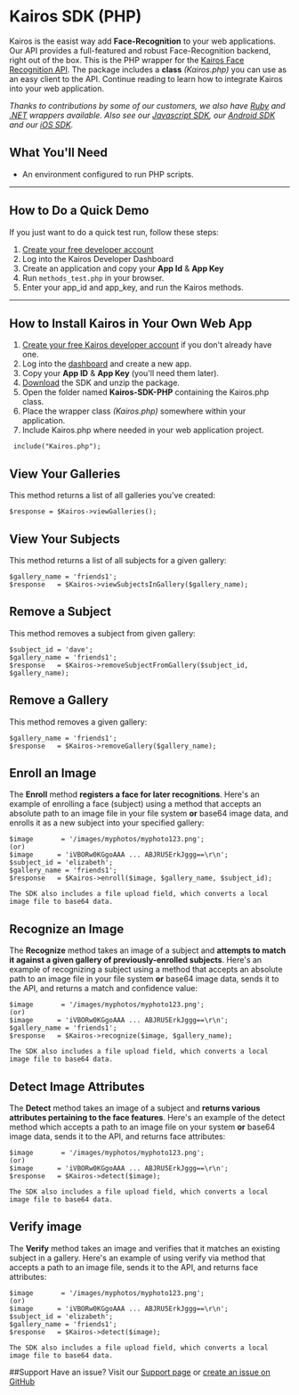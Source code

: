 Kairos SDK (PHP)
==============

Kairos is the easist way add **Face-Recognition** to your web applications. Our API provides a full-featured and robust Face-Recognition backend, right out of the box. This is the PHP wrapper for the [Kairos Face Recognition API](https://www.kairos.com). The package includes a **class** _(Kairos.php)_ you can use as an easy client to the API. Continue reading to learn how to integrate Kairos into your web application.

_Thanks to contributions by some of our customers, we also have [Ruby](https://github.com/kany/kairos-api) and [.NET](https://github.com/humbywan/Kairos.Net) wrappers available. Also see our [Javascript SDK](https://github.com/kairosinc/Kairos-SDK-Javascript), our [Android SDK](https://github.com/kairosinc/Kairos-SDK-Android) and our [iOS SDK](https://github.com/kairosinc/Kairos-SDK-iOS)._

## What You'll Need
* An environment configured to run PHP scripts.

---


## How to Do a Quick Demo

If you just want to do a quick test run, follow these steps:

1. [Create your free developer account](https://www.kairos.com/signup)
2. Log into the Kairos Developer Dashboard
3. Create an application and copy your **App Id** & **App Key**
3. Run `methods_test.php` in your browser.
4. Enter your app_id and app_key, and run the Kairos methods.


---


## How to Install Kairos in Your Own Web App

1. [Create your free Kairos developer account](https://www.kairos.com/signup) if you don't already have one.
2. Log into the [dashboard](https://www.kairos.com/login) and create a new app.
3. Copy your **App ID** & **App Key** (you'll need them later).
4. [Download](https://github.com/kairosinc/Kairos-SDK-PHP) the SDK and unzip the package.
5. Open the folder named **Kairos-SDK-PHP** containing the Kairos.php class.
6. Place the wrapper class _(Kairos.php)_ somewhere within your application.
7. Include Kairos.php where needed in your web application project.


```
 include("Kairos.php");
```
## View Your Galleries

This method returns a list of all galleries you've created:

```
$response = $Kairos->viewGalleries();
```
## View Your Subjects

This method returns a list of all subjects for a given gallery:

```
$gallery_name = 'friends1';
$response   = $Kairos->viewSubjectsInGallery($gallery_name);
```

## Remove a Subject

This method removes a subject from given gallery:

```
$subject_id = 'dave';
$gallery_name = 'friends1';
$response   = $Kairos->removeSubjectFromGallery($subject_id, $gallery_name);
```

## Remove a Gallery

This method removes a given gallery:

```
$gallery_name = 'friends1';
$response   = $Kairos->removeGallery($gallery_name);
```
## Enroll an Image

The **Enroll** method **registers a face for later recognitions**. Here's an example of enrolling a face (subject) using a method that accepts an absolute path to an image file in your file system **or** base64 image data, and enrolls it as a new subject into your specified gallery:    

```
$image       = '/images/myphotos/myphoto123.png';
(or) 
$image      = 'iVBORw0KGgoAAA ... ABJRU5ErkJggg==\r\n';
$subject_id = 'elizabeth';
$gallery_name = 'friends1';
$response   = $Kairos->enroll($image, $gallery_name, $subject_id);
```
`The SDK also includes a file upload field, which converts a local image file to base64 data.`

## Recognize an Image

The **Recognize** method takes an image of a subject and **attempts to match it against a given gallery of previously-enrolled subjects**. Here's an example of recognizing a subject using a method that accepts an absolute path to an image file in your file system **or** base64 image data, sends it to the API, and returns a match and confidence value:    

```
$image       = '/images/myphotos/myphoto123.png';
(or) 
$image      = 'iVBORw0KGgoAAA ... ABJRU5ErkJggg==\r\n';
$gallery_name = 'friends1';
$response   = $Kairos->recognize($image, $gallery_name);
```

`The SDK also includes a file upload field, which converts a local image file to base64 data.`

## Detect Image Attributes

The **Detect** method takes an image of a subject and **returns various attributes pertaining to the face features**. Here's an example of the detect method which accepts a path to an image file on your system **or** base64 image data, sends it to the API, and returns face attributes:    

```
$image       = '/images/myphotos/myphoto123.png';
(or) 
$image      = 'iVBORw0KGgoAAA ... ABJRU5ErkJggg==\r\n';
$response   = $Kairos->detect($image);
```

`The SDK also includes a file upload field, which converts a local image file to base64 data.`

## Verify image

The **Verify** method takes an image and verifies that it matches an existing subject in a gallery.  Here's an example of using verify via method that accepts a path to an image file, sends it to the API, and returns face attributes: 

```
$image       = '/images/myphotos/myphoto123.png';
(or) 
$image      = 'iVBORw0KGgoAAA ... ABJRU5ErkJggg==\r\n';
$subject_id = 'elizabeth';
$gallery_name = 'friends1';
$response   = $Kairos->detect($image);
```
`The SDK also includes a file upload field, which converts a local image file to base64 data.`

##Support 
Have an issue? Visit our [Support page](http://www.kairos.com/support) or [create an issue on GitHub](https://github.com/kairosinc/Kairos-SDK-PHP)